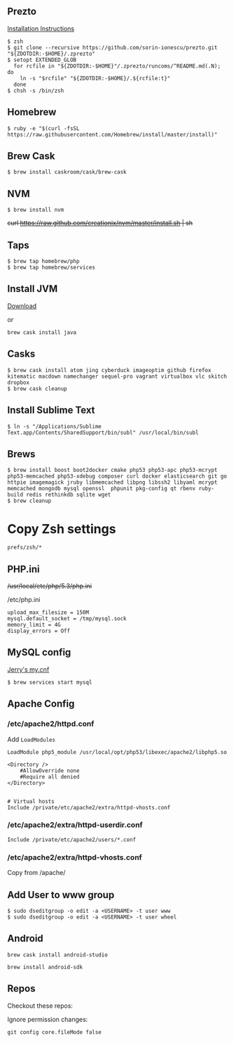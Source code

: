 ## Prezto

[Installation Instructions](https://github.com/sorin-ionescu/prezto)

```
$ zsh
$ git clone --recursive https://github.com/sorin-ionescu/prezto.git "${ZDOTDIR:-$HOME}/.zprezto"
$ setopt EXTENDED_GLOB
  for rcfile in "${ZDOTDIR:-$HOME}"/.zprezto/runcoms/^README.md(.N); do
    ln -s "$rcfile" "${ZDOTDIR:-$HOME}/.${rcfile:t}"
  done
$ chsh -s /bin/zsh
```

## Homebrew

    $ ruby -e "$(curl -fsSL https://raw.githubusercontent.com/Homebrew/install/master/install)"

## Brew Cask

    $ brew install caskroom/cask/brew-cask

## NVM

    $ brew install nvm

<strike>curl https://raw.github.com/creationix/nvm/master/install.sh | sh</strike>

## Taps

    $ brew tap homebrew/php
    $ brew tap homebrew/services

## Install JVM

[Download](http://www.oracle.com/technetwork/java/javase/downloads/index.html)

or

`brew cask install java`

## Casks

```
$ brew cask install atom jing cyberduck imageoptim github firefox kitematic macdown namechanger sequel-pro vagrant virtualbox vlc skitch dropbox
$ brew cask cleanup
```

## Install Sublime Text

    $ ln -s "/Applications/Sublime Text.app/Contents/SharedSupport/bin/subl" /usr/local/bin/subl

## Brews

```
$ brew install boost boot2docker cmake php53 php53-apc php53-mcrypt php53-memcached php53-xdebug composer curl docker elasticsearch git go httpie imagemagick jruby libmemcached libpng libssh2 libyaml mcrypt memcached mongodb mysql openssl  phpunit pkg-config qt rbenv ruby-build redis rethinkdb sqlite wget
$ brew cleanup
```

# Copy Zsh settings

    prefs/zsh/*


## PHP.ini

<strike>/usr/local/etc/php/5.3/php.ini</strike>

/etc/php.ini

    upload_max_filesize = 150M
    mysql.default_socket = /tmp/mysql.sock
    memory_limit = 4G
    display_errors = Off

## MySQL config

[Jerry's my.cnf](https://gist.githubusercontent.com/geraldclark/b841b36807aa5b761530/raw/ff447b0f852dcf81635713075be0c51bf6a85f7b/.my.cnf)

    $ brew services start mysql

## Apache Config

### /etc/apache2/httpd.conf

Add `LoadModules`

    LoadModule php5_module /usr/local/opt/php53/libexec/apache2/libphp5.so

    <Directory />
        #AllowOverride none
        #Require all denied
    </Directory>


    # Virtual hosts
    Include /private/etc/apache2/extra/httpd-vhosts.conf

### /etc/apache2/extra/httpd-userdir.conf

    Include /private/etc/apache2/users/*.conf

### /etc/apache2/extra/httpd-vhosts.conf

Copy from /apache/


## Add User to www group

    $ sudo dseditgroup -o edit -a <USERNAME> -t user www
    $ sudo dseditgroup -o edit -a <USERNAME> -t user wheel


## Android

`brew cask install android-studio`

`brew install android-sdk`



## Repos

Checkout these repos:


Ignore permission changes:

`git config core.fileMode false`